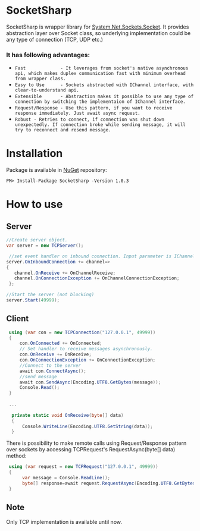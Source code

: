 # SocketSharp
SocketSharp is wrapper library for <a href="https://msdn.microsoft.com/en-us/library/system.net.sockets.socket(v=vs.110).aspx">System.Net.Sockets.Socket</a>.
It provides abstraction layer over Socket class, so underlying implementation could be any type of connection (TCP, UDP etc.)

### It has following advantages:
* `Fast             - It leverages from socket's native asynchronous api, which makes duplex communication fast with minimum overhead from wrapper class.`
* `Easy to Use      - Sockets abstracted with IChannel interface, with clear-to-understand api.`
* `Extensible       - Abstraction makes it possible to use any type of connection by switching the implementaion of IChannel interface.`
* `Request/Response - Use this pattern, if you want to receive response immediately. Just await async request.`
* `Robust - Retries to connect, if connection was shut down unexpectedly. If connection broke while sending message, it will try to reconnect and resend message.`

# Installation
Package is available in <a href="https://www.nuget.org/packages/SocketSharp/">NuGet</a> repository: 
```
PM> Install-Package SocketSharp -Version 1.0.3
```
# How to use


## Server

```c#
//Create server object.
var server = new TCPServer();

 //set event handler on inbound connection. Input parameter is IChannel
server.OnInboundConnection += channel=> 
{
   channel.OnReceive += OnChannelReceive;
   channel.OnConnectionException += OnChannelConnectionException;
 };

//Start the server (not blocking)
server.Start(49999);
```


## Client
```c#
 using (var con = new TCPConnection("127.0.0.1", 49999))
 {
     con.OnConnected += OnConnected;
     // Set handler to receive messages asynchronously.
     con.OnReceive += OnReceive;
     con.OnConnectionException += OnConnectionException;
     //Connect to the server
     await con.ConnectAsync();
     //send message
     await con.SendAsync(Encoding.UTF8.GetBytes(message));
     Console.Read();
 }
 
 ...
 
  private static void OnReceive(byte[] data)
  {
      Console.WriteLine(Encoding.UTF8.GetString(data));
  }
```
There is possibility to make remote calls using Request/Response pattern over sockets by accessing TCPRequest's RequestAsync(byte[] data) method:
```c#
 using (var request = new TCPRequest("127.0.0.1", 49999))
 {                
      var message = Console.ReadLine();
      byte[] response=await request.RequestAsync(Encoding.UTF8.GetBytes(message));
 }
```

## Note
Only TCP implementation is available until now.

